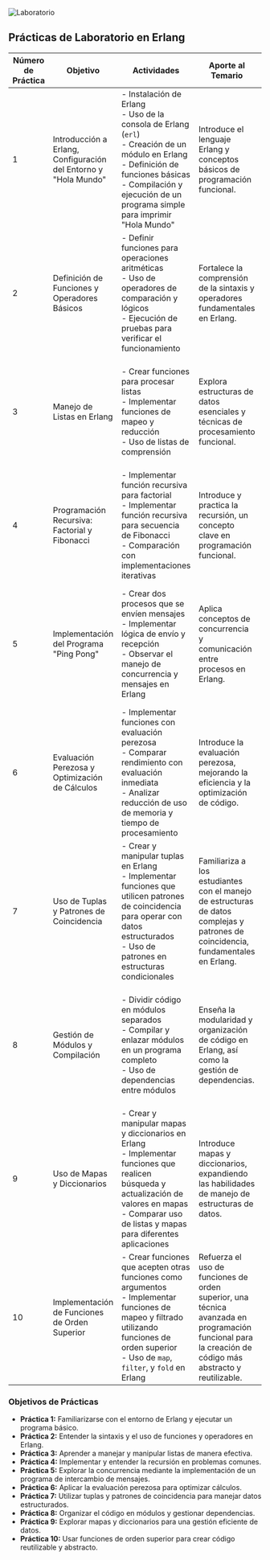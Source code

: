 
![Laboratorio](https://github.com/user-attachments/assets/02aab57f-0e17-4f9b-a2a0-000bd6f2ea90)

## Prácticas de Laboratorio en Erlang

| **Número de Práctica** | **Objetivo**                                                     | **Actividades**                                                                                                                                                     | **Aporte al Temario**                                                  | **Nivel de Dificultad** | **Competencias Desarrolladas**                                | **Sugerencias**                                             |
|------------------------|------------------------------------------------------------------|---------------------------------------------------------------------------------------------------------------------------------------------------------------------|-----------------------------------------------------------------------|-------------------------|---------------------------------------------------------------|-------------------------------------------------------------|
| 1                      | Introducción a Erlang, Configuración del Entorno y "Hola Mundo"  | - Instalación de Erlang<br>- Uso de la consola de Erlang (`erl`)<br>- Creación de un módulo en Erlang<br>- Definición de funciones básicas<br>- Compilación y ejecución de un programa simple para imprimir "Hola Mundo" | Introduce el lenguaje Erlang y conceptos básicos de programación funcional. | Básico                  | Uso de entornos de desarrollo y ejecución de programas        | - Asegurarse de que todos los estudiantes tengan Erlang instalado correctamente.<br>- Realizar una demostración en vivo de la ejecución del programa. |
| 2                      | Definición de Funciones y Operadores Básicos                     | - Definir funciones para operaciones aritméticas<br>- Uso de operadores de comparación y lógicos<br>- Ejecución de pruebas para verificar el funcionamiento          | Fortalece la comprensión de la sintaxis y operadores fundamentales en Erlang. | Básico                  | Lógica de programación y manejo de operadores                | - Proveer ejemplos adicionales de funciones para que los estudiantes practiquen.<br>- Fomentar el uso de la documentación oficial de Erlang. |
| 3                      | Manejo de Listas en Erlang                                       | - Crear funciones para procesar listas<br>- Implementar funciones de mapeo y reducción<br>- Uso de listas de comprensión                                            | Explora estructuras de datos esenciales y técnicas de procesamiento funcional. | Intermedio              | Manipulación de estructuras de datos y abstracción funcional  | - Comparar el uso de listas con otros lenguajes funcionales.<br>- Realizar ejercicios de manipulación de listas en grupos pequeños. |
| 4                      | Programación Recursiva: Factorial y Fibonacci                    | - Implementar función recursiva para factorial<br>- Implementar función recursiva para secuencia de Fibonacci<br>- Comparación con implementaciones iterativas       | Introduce y practica la recursión, un concepto clave en programación funcional. | Intermedio              | Pensamiento lógico y resolución de problemas recursivos      | - Mostrar ejemplos visuales de cómo funciona la recursión.<br>- Discutir las ventajas y desventajas de la recursión frente a la iteración. |
| 5                      | Implementación del Programa "Ping Pong"                          | - Crear dos procesos que se envíen mensajes<br>- Implementar lógica de envío y recepción<br>- Observar el manejo de concurrencia y mensajes en Erlang               | Aplica conceptos de concurrencia y comunicación entre procesos en Erlang. | Avanzado                | Concurrencia, comunicación entre procesos, programación asíncrona | - Usar herramientas de depuración para mostrar la comunicación entre procesos.<br>- Realizar simulaciones con diferentes cantidades de procesos. |
| 6                      | Evaluación Perezosa y Optimización de Cálculos                   | - Implementar funciones con evaluación perezosa<br>- Comparar rendimiento con evaluación inmediata<br>- Analizar reducción de uso de memoria y tiempo de procesamiento | Introduce la evaluación perezosa, mejorando la eficiencia y la optimización de código. | Avanzado                | Optimización de código y gestión eficiente de recursos       | - Proveer ejemplos donde la evaluación perezosa mejore el rendimiento.<br>- Realizar mediciones de tiempo y uso de memoria para comparación. |
| 7                      | Uso de Tuplas y Patrones de Coincidencia                         | - Crear y manipular tuplas en Erlang<br>- Implementar funciones que utilicen patrones de coincidencia para operar con datos estructurados<br>- Uso de patrones en estructuras condicionales | Familiariza a los estudiantes con el manejo de estructuras de datos complejas y patrones de coincidencia, fundamentales en Erlang. | Básico                  | Manejo de estructuras de datos y patrones de coincidencia    | - Utilizar ejemplos del mundo real para explicar patrones de coincidencia.<br>- Fomentar la práctica de escribir funciones utilizando tuplas. |
| 8                      | Gestión de Módulos y Compilación                                 | - Dividir código en módulos separados<br>- Compilar y enlazar módulos en un programa completo<br>- Uso de dependencias entre módulos                               | Enseña la modularidad y organización de código en Erlang, así como la gestión de dependencias. | Intermedio              | Modularidad, organización de código y gestión de dependencias | - Mostrar cómo organizar proyectos grandes utilizando módulos.<br>- Discutir las ventajas de la modularidad en la gestión de proyectos. |
| 9                      | Uso de Mapas y Diccionarios                                      | - Crear y manipular mapas y diccionarios en Erlang<br>- Implementar funciones que realicen búsqueda y actualización de valores en mapas<br>- Comparar uso de listas y mapas para diferentes aplicaciones | Introduce mapas y diccionarios, expandiendo las habilidades de manejo de estructuras de datos. | Intermedio              | Manipulación de estructuras de datos avanzadas               | - Explicar la eficiencia de acceso a datos en mapas vs. listas.<br>- Fomentar la comparación de casos de uso entre listas y mapas. |
| 10                     | Implementación de Funciones de Orden Superior                    | - Crear funciones que acepten otras funciones como argumentos<br>- Implementar funciones de mapeo y filtrado utilizando funciones de orden superior<br>- Uso de `map`, `filter`, y `fold` en Erlang | Refuerza el uso de funciones de orden superior, una técnica avanzada en programación funcional para la creación de código más abstracto y reutilizable. | Avanzado                | Abstracción funcional y reutilización de código              | - Proveer ejemplos de funciones de orden superior en otros lenguajes.<br>- Realizar ejercicios prácticos de uso de `map`, `filter` y `fold`. |

### Objetivos de Prácticas 

- **Práctica 1:** Familiarizarse con el entorno de Erlang y ejecutar un programa básico.
- **Práctica 2:** Entender la sintaxis y el uso de funciones y operadores en Erlang.
- **Práctica 3:** Aprender a manejar y manipular listas de manera efectiva.
- **Práctica 4:** Implementar y entender la recursión en problemas comunes.
- **Práctica 5:** Explorar la concurrencia mediante la implementación de un programa de intercambio de mensajes.
- **Práctica 6:** Aplicar la evaluación perezosa para optimizar cálculos.
- **Práctica 7:** Utilizar tuplas y patrones de coincidencia para manejar datos estructurados.
- **Práctica 8:** Organizar el código en módulos y gestionar dependencias.
- **Práctica 9:** Explorar mapas y diccionarios para una gestión eficiente de datos.
- **Práctica 10:** Usar funciones de orden superior para crear código reutilizable y abstracto.
